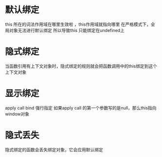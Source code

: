# 默认绑定
this 所在的词法作用域在哪里生效啦 ，this作用域就指向哪里
在严格模式下，全局对象无法进行默认绑定 所以导致this 只能绑定在undefined上
# 隐式绑定   
当函数引用有上下文对象时，隐式绑定的规则就会把函数调用中的this绑定到这个上下文对象
# 显示绑定
apply  call bind  强行指定
如果apply call 的第一个参数写的是null，那么this指向window对象

# 隐式丢失
隐式绑定的函数会丢失绑定对象，它会应用默认绑定
